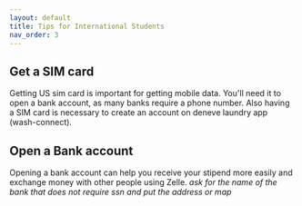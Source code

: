 ```yaml
---
layout: default
title: Tips for International Students
nav_order: 3
---
```

## Get a SIM card 
Getting US sim card is important for getting mobile data. You'll need it to open a bank account, as many banks require a phone number. Also having a SIM card is necessary to create an account on deneve laundry app (wash-connect). 

## Open a Bank account 
Opening a bank account can help you receive your stipend more easily and exchange money with other people using Zelle.
*ask for the name of the bank that does not require ssn and put the address or map*
